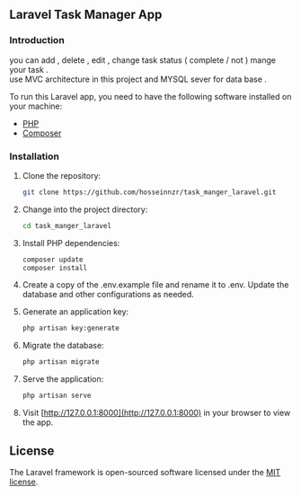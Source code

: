 ## Laravel Task Manager App

### Introduction

you can add , delete , edit , change task status ( complete / not ) mange your task . <br>
use MVC architecture in this project and MYSQL sever for data base .

To run this Laravel app, you need to have the following software installed on your machine:
- [PHP](https://www.php.net/)
- [Composer](https://getcomposer.org/)


### Installation
1. Clone the repository:
   ```bash
   git clone https://github.com/hosseinnzr/task_manger_laravel.git
   ```
2. Change into the project directory:
    ```bash
    cd task_manger_laravel
    ```

3. Install PHP dependencies:
    ```bash
    composer update
    composer install
    ```
4. Create a copy of the .env.example file and rename it to .env. Update the database and other configurations as needed.

6. Generate an application key:
    ```bash
    php artisan key:generate
    ```
7. Migrate the database:
    ```bash
    php artisan migrate
    ```
8. Serve the application:
    ```bash
    php artisan serve
    ```
10. Visit [http://127.0.0.1:8000](http://127.0.0.1:8000) in your browser to view the app.


## License

The Laravel framework is open-sourced software licensed under the [MIT license](https://opensource.org/licenses/MIT).
